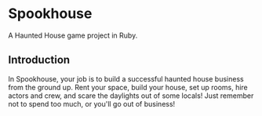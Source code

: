 # Spookhouse
A Haunted House game project in Ruby.

## Introduction
In Spookhouse, your job is to build a successful haunted house business from the ground up. Rent your space, build your house, set up rooms, hire actors and crew, and scare the daylights out of some locals! Just remember not to spend too much, or you'll go out of business!

